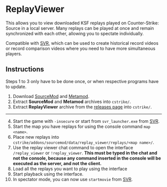 # ReplayViewer

This allows you to view downloaded KSF replays played on Counter-Strike: Source in a local server. Many replays can be played at once and remain synchronized with each other, allowing you to spectate individually.

Compatible with [SVR](https://github.com/crashfort/SourceDemoRender/), which can be used to create historical record videos or record comparison videos where you need to have more simultaneous players.

## Instructions

Steps 1 to 3 only have to be done once, or when respective programs have to update.

1. Download [SourceMod](https://www.sourcemod.net/downloads.php) and [Metamod](https://www.metamodsource.net/).
2. Extract **SourceMod** and **Metamod** archives into `cstrike/`.
3. Extract **ReplayViewer** archive from the [releases page](https://github.com/crashfort/ReplayViewer/releases) into `cstrike/`.
---
4. Start the game with `-insecure` or start from `svr_launcher.exe` from [SVR](https://github.com/crashfort/SourceDemoRender/).
5. Start the map you have replays for using the console command `map <name>`.
6. Place new replays into `cstrike/addons/sourcemod/data/replay_viewer/replays/<map name>/`.
7. Use the replay viewer chat command to open the interface `/replay_viewer` or `!replay_viewer`. **This must be typed in the chat and not the console, because any command inserted in the console will be executed as the server, and not the client.**
8. Load all the replays you want to play using the interface
9. Start playback using the interface.
10. In spectator mode, you can now use `startmovie` from [SVR](https://github.com/crashfort/SourceDemoRender/).
